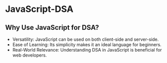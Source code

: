 # JavaScript-DSA
 
## Why Use JavaScript for DSA?

- Versatility: JavaScript can be used on both client-side and server-side.
- Ease of Learning: Its simplicity makes it an ideal language for beginners.
- Real-World Relevance: Understanding DSA in JavaScript is beneficial for web developers.
